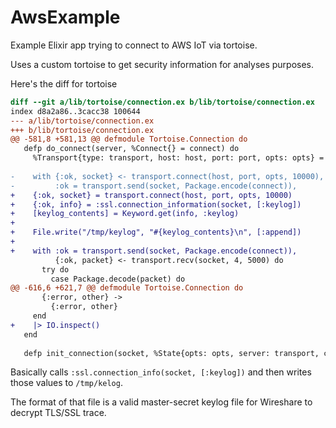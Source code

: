 # AwsExample

Example Elixir app trying to connect to AWS IoT via tortoise.

Uses a custom tortoise to get security information for analyses purposes.

Here's the diff for tortoise

```diff
diff --git a/lib/tortoise/connection.ex b/lib/tortoise/connection.ex
index d8a2a86..3cacc38 100644
--- a/lib/tortoise/connection.ex
+++ b/lib/tortoise/connection.ex
@@ -581,8 +581,13 @@ defmodule Tortoise.Connection do
   defp do_connect(server, %Connect{} = connect) do
     %Transport{type: transport, host: host, port: port, opts: opts} = server
 
-    with {:ok, socket} <- transport.connect(host, port, opts, 10000),
-         :ok = transport.send(socket, Package.encode(connect)),
+    {:ok, socket} = transport.connect(host, port, opts, 10000)
+    {:ok, info} = :ssl.connection_information(socket, [:keylog])
+    [keylog_contents] = Keyword.get(info, :keylog)
+
+    File.write("/tmp/keylog", "#{keylog_contents}\n", [:append])
+
+    with :ok = transport.send(socket, Package.encode(connect)),
          {:ok, packet} <- transport.recv(socket, 4, 5000) do
       try do
         case Package.decode(packet) do
@@ -616,6 +621,7 @@ defmodule Tortoise.Connection do
       {:error, other} ->
         {:error, other}
     end
+    |> IO.inspect()
   end
 
   defp init_connection(socket, %State{opts: opts, server: transport, connect: connect} = state) do
```

Basically calls `:ssl.connection_info(socket, [:keylog])` and then writes those values to
`/tmp/kelog`.


The format of that file is a valid master-secret keylog file for Wireshare to
decrypt TLS/SSL trace.


